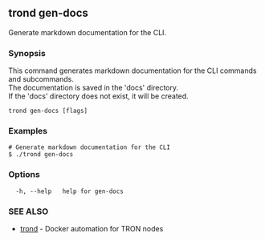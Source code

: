 ## trond gen-docs

Generate markdown documentation for the CLI.

### Synopsis

This command generates markdown documentation for the CLI commands and subcommands.<br>
The documentation is saved in the 'docs' directory.<br>
If the 'docs' directory does not exist, it will be created.


```
trond gen-docs [flags]
```

### Examples

```
# Generate markdown documentation for the CLI
$ ./trond gen-docs

```

### Options

```
  -h, --help   help for gen-docs
```

### SEE ALSO

* [trond](trond.md)	 - Docker automation for TRON nodes
